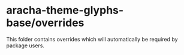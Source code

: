 # aracha-theme-glyphs-base/overrides

This folder contains overrides which will automatically be required by package users.

